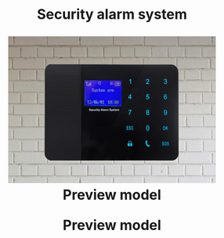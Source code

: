 <h1 align="center">Security alarm system </a> 
<figure align="center">
  <img src="2.png" height="300"/>
  <figcaption align="center">Preview model</figcaption>
</figure>
<p align="center">Preview model</p>
